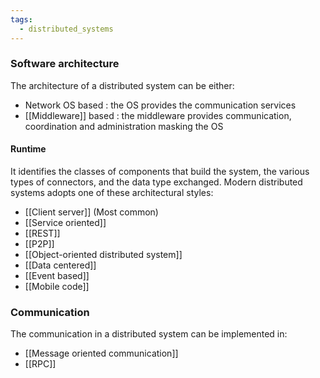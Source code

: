 ```yaml
---
tags:
  - distributed_systems
---
```

### Software architecture

The architecture of a distributed system can be either:
- Network OS based : the OS provides the communication services
- [[Middleware]] based : the middleware provides communication, coordination and administration masking the OS
#### Runtime

It identifies the classes of components that build the system, the various types of connectors, and the data type exchanged. Modern distributed systems adopts one of these architectural styles:
- [[Client server]] (Most common)
- [[Service oriented]]
- [[REST]]
- [[P2P]]
- [[Object-oriented distributed system]]
- [[Data centered]]
- [[Event based]]
- [[Mobile code]]
### Communication

The communication in a distributed system can be implemented in:
- [[Message oriented communication]]
- [[RPC]]
